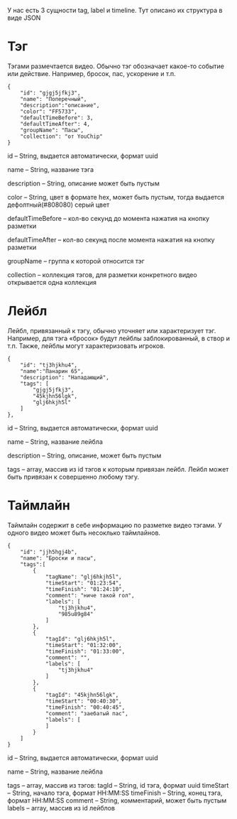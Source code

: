 <p>
У нас есть 3 сущности tag, label и timeline. Тут описано их структура в виде JSON
</p>

<h1>Тэг</h1>

Тэгами размечтается видео. Обычно тэг обозначает какое-то событие или действие. Например, бросок, пас, ускорение и т.п.

```
{
	"id": "gjgj5jfkj3",
	"name": "Поперечный",
	"description":"описание",
	"color": "FF5733",
	"defaultTimeBefore": 3,
	"defaultTimeAfter": 4,
	"groupName": "Пасы",
	"collection": "от YouChip"
}
```

id – String, выдается автоматически, формат uuid

name – String, название тэга

description – String, описание может быть пустым

color – String, цвет в формате hex, может быть пустым, тогда выдается дефолтный(#808080) серый цвет

defaultTimeBefore – кол-во секунд до момента нажатия на кнопку разметки

defaultTimeAfter – кол-во секунд после момента нажатия на кнопку разметки

groupName – группа к которой относится тэг

collection – коллекция тэгов, для разметки конкретного видео открывается одна коллекция

<h1>Лейбл</h1>

Лейбл, привязанный к тэгу, обычно уточняет или характеризует тэг. Например, для тэга «бросок» будут лейблы заблокированный, в створ и т.п. Также, лейблы могут характеризовать игроков.

```
{
	"id": "tj3hjkhu4",
	"name":"Панарин 65",
	"description": "Нападающий",
	"tags": [
		"gjgj5jfkj3",
		"45kjhn56lgk",
		"glj6hkjh5l"	
	]
},
```

id – String, выдается автоматически, формат uuid

name – String, название лейбла

description – String, описание, может быть пустым

tags – array, массив из id тэгов к которым привязан лейбл. Лейбл может быть привязан к совершенно любому тэгу.

<h1>Таймлайн</h1>

Таймлайн содержит в себе информацию по разметке видео тэгами. У одного видео может быть несоклько таймлайнов.

```
{
	"id": "jjh5hgj4b",
	"name": "Броски и пасы",
	"tags":[
		{
			"tagName": "glj6hkjh5l",
			"timeStart": "01:23:54",
			"timeFinish": "01:24:10",
			"comment": "ниче такой гол",
			"labels": [
				"tj3hjkhu4",
				"985u89g84"
			]
		},
		{
			"tagId": "glj6hkjh5l",
			"timeStart": "01:32:00",
			"timeFinish": "01:33:00",
			"comment": "",
			"labels": [
				"tj3hjkhu4"
			]
		},
		{
			"tagId": "45kjhn56lgk",
			"timeStart": "00:40:30",
			"timeFinish": "00:40:45",
			"comment": "заебатый пас",
			"labels": [
			]
		}
	]
}
```

id – String, выдается автоматически, формат uuid

name – String, название лейбла

tags – array, массив из тэгов:
	tagId – String, id тэга, формат uuid
 	timeStart – String, начало тэга, формат HH:MM:SS
 	timeFinish – String, конец тэга, формат HH:MM:SS
  	comment – String, комментарий, может быть пустым
   	labels – array, массив из id лейблов
